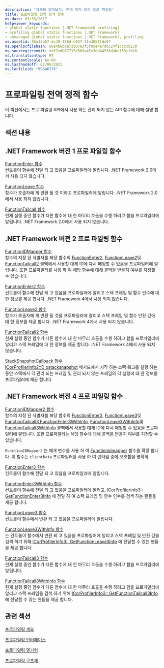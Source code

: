 ```yaml
---
description: '자세히 알아보기: 전역 정적 함수 프로 파일링'
title: 프로파일링 전역 정적 함수
ms.date: 03/30/2017
helpviewer_keywords:
- global static functions [.NET Framework profiling]
- profiling global static functions [.NET Framework]
- unmanaged global static functions [.NET Framework], profiling
ms.assetid: 08a13a57-dc49-488d-b937-31e3051fda97
ms.openlocfilehash: 86e4b6bda73b0783f5f95e4e7dbc24f1ccccb130
ms.sourcegitcommit: ddf7edb67715a5b9a45e3dd44536dabc153c1de0
ms.translationtype: MT
ms.contentlocale: ko-KR
ms.lasthandoff: 02/06/2021
ms.locfileid: "99646376"
---
```

# <a name="profiling-global-static-functions"></a>프로파일링 전역 정적 함수

이 섹션에서는 프로 파일링 API에서 사용 하는 관리 되지 않는 API 함수에 대해 설명 합니다.  
  
## <a name="in-this-section"></a>섹션 내용  
  
## <a name="net-framework-version-1-profiling-functions"></a>.NET Framework 버전 1 프로 파일링 함수  

 [FunctionEnter 함수](functionenter-function.md)  
 컨트롤이 함수에 전달 되 고 있음을 프로파일러에 알립니다. .NET Framework 2.0에서 사용 되지 않습니다.  
  
 [FunctionLeave 함수](functionleave-function.md)  
 함수가 호출자에 게 반환 될 것 이라고 프로파일러에 알립니다. .NET Framework 2.0에서 사용 되지 않습니다.  
  
 [FunctionTailcall 함수](functiontailcall-function.md)  
 현재 실행 중인 함수가 다른 함수에 대 한 마무리 호출을 수행 하려고 함을 프로파일러에 알립니다. .NET Framework 2.0에서 사용 되지 않습니다.  
  
## <a name="net-framework-version-2-profiling-functions"></a>.NET Framework 버전 2 프로 파일링 함수  

 [FunctionIDMapper 함수](functionidmapper-function.md)  
 함수의 지정 된 식별자를 해당 함수의 [FunctionEnter2](functionenter2-function.md), [FunctionLeave2](functionleave2-function.md)및 [FunctionTailcall2](functiontailcall2-function.md) 콜백에서 사용할 대체 ID에 다시 매핑할 수 있음을 프로파일러에 알립니다. 또한 프로파일러를 사용 하 여 해당 함수에 대해 콜백을 받을지 여부를 지정할 수 있습니다.  
  
 [FunctionEnter2 함수](functionenter2-function.md)  
 컨트롤이 함수에 전달 되 고 있음을 프로파일러에 알리고 스택 프레임 및 함수 인수에 대 한 정보를 제공 합니다. .NET Framework 4에서 사용 되지 않습니다.  
  
 [FunctionLeave2 함수](functionleave2-function.md)  
 함수가 호출자에 게 반환 될 것을 프로파일러에 알리고 스택 프레임 및 함수 반환 값에 대 한 정보를 제공 합니다. .NET Framework 4에서 사용 되지 않습니다.  
  
 [FunctionTailcall2 함수](functiontailcall2-function.md)  
 현재 실행 중인 함수가 다른 함수에 대 한 마무리 호출을 수행 하려고 함을 프로파일러에 알리고 스택 프레임에 대 한 정보를 제공 합니다. .NET Framework 4에서 사용 되지 않습니다.  
  
 [StackSnapshotCallback 함수](stacksnapshotcallback-function.md)  
 [ICorProfilerInfo2::D ostacksnapshot](icorprofilerinfo2-dostacksnapshot-method.md) 메서드에서 시작 하는 스택 워크를 실행 하는 동안 스택에서 각 관리 되는 프레임 및 관리 되지 않는 프레임의 각 실행에 대 한 정보를 프로파일러에 제공 합니다.  
  
## <a name="net-framework-version-4-profiling-functions"></a>.NET Framework 버전 4 프로 파일링 함수  

 [FunctionIDMapper2 함수](functionidmapper2-function.md)  
 함수의 지정 된 식별자를 해당 함수의 [FunctionEnter3](functionenter3-function.md), [FunctionLeave3](functionleave3-function.md)및 [FunctionTailcall3](functiontailcall3-function.md),[FunctionEnter3WithInfo](functionenter3withinfo-function.md), [FunctionLeave3WithInfo](functionleave3withinfo-function.md)및 [FunctionTailcall3WithInfo](functiontailcall3withinfo-function.md) 콜백에서 사용할 대체 ID에 다시 매핑할 수 있음을 프로파일러에 알립니다. 또한 프로파일러는 해당 함수에 대해 콜백을 받을지 여부를 지정할 수 있습니다.  
  
 `FunctionIDMapper2` 는 매개 변수를 사용 하 여 [Functionidmapper](functionidmapper-function.md) 함수를 확장 합니다 .이 함수는 `clientData` 프로파일러를 사용 하 여 런타임 중에 모호함을 명확히  
  
 [FunctionEnter3 함수](functionenter3-function.md)  
 컨트롤이 함수에 전달 되 고 있음을 프로파일러에 알립니다.  
  
 [FunctionEnter3WithInfo 함수](functionenter3withinfo-function.md)  
 컨트롤이 함수에 전달 되 고 있음을 프로파일러에 알리고, [ICorProfilerInfo3:: GetFunctionEnter3Info](icorprofilerinfo3-getfunctionenter3info-method.md) 에 전달 하 여 스택 프레임 및 함수 인수를 검색 하는 핸들을 제공 합니다.  
  
 [FunctionLeave3 함수](functionleave3-function.md)  
 컨트롤이 함수에서 반환 되 고 있음을 프로파일러에 알립니다.  
  
 [FunctionLeave3WithInfo 함수](functionleave3withinfo-function.md)  
 는 컨트롤이 함수에서 반환 되 고 있음을 프로파일러에 알리고 스택 프레임 및 반환 값을 검색 하기 위해 [ICorProfilerInfo3:: GetFunctionLeave3Info](icorprofilerinfo3-getfunctionleave3info-method.md) 에 전달할 수 있는 핸들을 제공 합니다.  
  
 [FunctionTailcall3 함수](functiontailcall3-function.md)  
 현재 실행 중인 함수가 다른 함수에 대 한 마무리 호출을 수행 하려고 함을 프로파일러에 알립니다.  
  
 [FunctionTailcall3WithInfo 함수](functiontailcall3withinfo-function.md)  
 현재 실행 중인 함수가 다른 함수에 대 한 마무리 호출을 수행 하려고 함을 프로파일러에 알리고 스택 프레임을 검색 하기 위해 [ICorProfilerInfo3:: GetFunctionTailcall3Info](icorprofilerinfo3-getfunctiontailcall3info-method.md) 에 전달할 수 있는 핸들을 제공 합니다.  
  
## <a name="related-sections"></a>관련 섹션  

 [프로파일링 개요](profiling-overview.md)  
  
 [프로파일링 인터페이스](profiling-interfaces.md)  
  
 [프로파일링 열거형](profiling-enumerations.md)  
  
 [프로파일링 구조체](profiling-structures.md)
